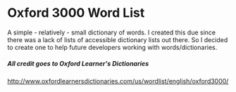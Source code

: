 # Oxford 3000 Word List

A simple - relatively - small dictionary of words. I created this due since there was a lack of lists of accessible dictionary lists out there. So I decided to create one to help future developers working with words/dictionaries.

##### All credit goes to Oxford Learner's Dictionaries

http://www.oxfordlearnersdictionaries.com/us/wordlist/english/oxford3000/
